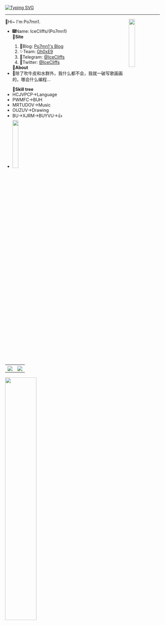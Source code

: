 [![Typing SVG](https://readme-typing-svg.herokuapp.com?font=&size=35&duration=3000&color=1A8FF7&background=FF000000&center=true&vCenter=true&width=1192&lines=%40%E4%BA%BA%E3%81%AF%E6%A2%A6%E3%82%92%E6%8C%81%E3%81%A3%E3%81%A6%E3%81%AA%E3%81%91%E3%82%8C%E3%81%B0%E3%80%81%E5%A1%A9%E9%B1%BC%E3%81%A8%E3%81%AF%E4%BD%95%E3%81%8C%E8%BF%9D%E3%81%86%EF%BC%81)](https://git.io/typing-svg)
<hr>
👋Hi~ I'm Po7mn1.
<img src="http://bfs.iloli.moe/logo.png" align="right" width="20%">
<div>
<ul>
<li>🎆Name: IceCliffs/(Po7mn1)</li>
<b>🔗Site</b>
<ol>
  <li>🥰Blog: <a href="https://rce.iloli.moe">Po7mn1's Blog</a></li>
  <li>✨Team: <a href="https://team.iloli.moe">Gh0xE9</a></li>
  <li>🛫Telegram: <a href="https://t.me/icecliffs">@IceCliffs</a></li>
  <li>🌵Twitter: <a href="https://twitter.com/icecliffs">@IceCliffs</a></li>
</ol>
<b>🔗About</b>
  <li>🥰除了吹牛皮和水群外，我什么都不会，我就一破写歌画画的，哪会什么编程...</li>
</ul>
  <ul>
<b>🔗Skill tree</b>
    <li>HCJVPCP->Language</li>
    <li>PWMFC->BUH</li>
    <li>MRTUDOV->Music</li>
    <li>OUZUV->Drawing</li>
    <li>BU->XJRM->BUYVU->👍</li>
    <li><img src="https://bfs.iloli.moe/2022/06/f62453-715d17-faf194ca94afec807e6e5b17.jpg" width="20%"></li>
</ul>
<table>
  <tr>
    <th>
      <img src="https://github-profile-summary-cards.vercel.app/api/cards/profile-details?username=icecliffs&theme=monokai" />
    </th>
<!--   </tr> -->
<!--   <tr> -->
    <th><a href="https://github.com/icecliffs">
      <img src="https://github-readme-stats.vercel.app/api?username=icecliffs&show_icons=true&hide_border=false&count_private=true&include_all_commits=true" />
    </a></th>
<!--     <th><a href="https://github.com/icecliffs"> -->
<!--       <img src="https://github-readme-stats.vercel.app/api/top-langs/?username=icecliffs&layout=compact&langs_count=6" /> -->
<!--     </a></th> -->
  </tr>
</table>
<img src="https://bfs.iloli.moe/img/2021/06/025f0a06f6e67caab4cce963faf0838c-1.png" width="45%">
</div>
